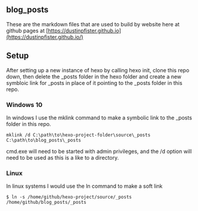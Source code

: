 ## blog_posts

These are the markdown files that are used to build by website here at github pages at [https://dustinpfister.github.io](https://dustinpfister.github.io/)

## Setup

After setting up a new instance of hexo by calling hexo init, clone this repo down, then delete the _posts folder in the hexo folder and create a new symbloic link for _posts in place of it pointing to the _posts folder in this repo.

### Windows 10

In windows I use the mklink command to make a symbolic link to the _posts folder in this repo.

```
mklink /d C:\path\to\hexo-project-folder\source\_posts C:\path\to\blog_posts\_posts
```

cmd.exe will need to be started with admin privileges, and the /d option will need to be used as this is a like to a directory.

### Linux

In linux systems I would use the ln command to make a soft link

```
$ ln -s /home/github/hexo-project/source/_posts /home/github/blog_posts/_posts
```